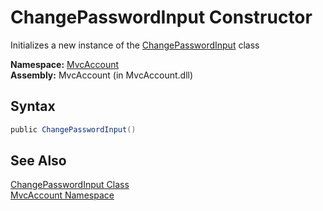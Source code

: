 ChangePasswordInput Constructor
===============================
Initializes a new instance of the [ChangePasswordInput][1] class

**Namespace:** [MvcAccount][2]  
**Assembly:** MvcAccount (in MvcAccount.dll)

Syntax
------

```csharp
public ChangePasswordInput()
```


See Also
--------
[ChangePasswordInput Class][1]  
[MvcAccount Namespace][2]  

[1]: README.md
[2]: ../README.md